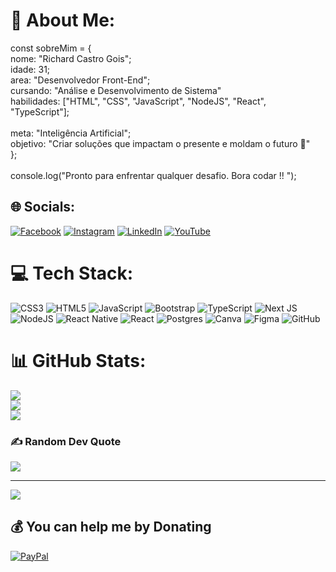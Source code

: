 # 💫 About Me:
const sobreMim = {<br>           nome: "Richard Castro Gois";<br>           idade: 31;<br>           area: "Desenvolvedor Front-End";<br>           cursando: "Análise e Desenvolvimento de Sistema"<br>           habilidades: ["HTML", "CSS", "JavaScript", "NodeJS", "React", "TypeScript"];<br><br>           meta: "Inteligência Artificial";<br>           objetivo: "Criar soluções que impactam o presente e moldam o futuro 🚀"<br>};<br><br>console.log("Pronto para enfrentar qualquer desafio. Bora codar !! ");


## 🌐 Socials:
[![Facebook](https://img.shields.io/badge/Facebook-%231877F2.svg?logo=Facebook&logoColor=white)](https://facebook.com/https://www.facebook.com/richard.castro.980/) [![Instagram](https://img.shields.io/badge/Instagram-%23E4405F.svg?logo=Instagram&logoColor=white)](https://instagram.com/https://www.instagram.com/richardcastrogois/) [![LinkedIn](https://img.shields.io/badge/LinkedIn-%230077B5.svg?logo=linkedin&logoColor=white)](https://linkedin.com/in/www.linkedin.com/in/richard-castro-00a6b42bb) [![YouTube](https://img.shields.io/badge/YouTube-%23FF0000.svg?logo=YouTube&logoColor=white)](https://youtube.com/@https://www.youtube.com/@richardcastro115) 

# 💻 Tech Stack:
![CSS3](https://img.shields.io/badge/css3-%231572B6.svg?style=for-the-badge&logo=css3&logoColor=white) ![HTML5](https://img.shields.io/badge/html5-%23E34F26.svg?style=for-the-badge&logo=html5&logoColor=white) ![JavaScript](https://img.shields.io/badge/javascript-%23323330.svg?style=for-the-badge&logo=javascript&logoColor=%23F7DF1E) ![Bootstrap](https://img.shields.io/badge/bootstrap-%238511FA.svg?style=for-the-badge&logo=bootstrap&logoColor=white) ![TypeScript](https://img.shields.io/badge/typescript-%23007ACC.svg?style=for-the-badge&logo=typescript&logoColor=white) ![Next JS](https://img.shields.io/badge/Next-black?style=for-the-badge&logo=next.js&logoColor=white) ![NodeJS](https://img.shields.io/badge/node.js-6DA55F?style=for-the-badge&logo=node.js&logoColor=white) ![React Native](https://img.shields.io/badge/react_native-%2320232a.svg?style=for-the-badge&logo=react&logoColor=%2361DAFB) ![React](https://img.shields.io/badge/react-%2320232a.svg?style=for-the-badge&logo=react&logoColor=%2361DAFB) ![Postgres](https://img.shields.io/badge/postgres-%23316192.svg?style=for-the-badge&logo=postgresql&logoColor=white) ![Canva](https://img.shields.io/badge/Canva-%2300C4CC.svg?style=for-the-badge&logo=Canva&logoColor=white) ![Figma](https://img.shields.io/badge/figma-%23F24E1E.svg?style=for-the-badge&logo=figma&logoColor=white) ![GitHub](https://img.shields.io/badge/github-%23121011.svg?style=for-the-badge&logo=github&logoColor=white)
# 📊 GitHub Stats:
![](https://github-readme-stats.vercel.app/api?username=richardcastrogois&theme=react&hide_border=false&include_all_commits=true&count_private=true)<br/>
![](https://github-readme-streak-stats.herokuapp.com/?user=richardcastrogois&theme=react&hide_border=false)<br/>
![](https://github-readme-stats.vercel.app/api/top-langs/?username=richardcastrogois&theme=react&hide_border=false&include_all_commits=true&count_private=true&layout=compact)

### ✍️ Random Dev Quote
![](https://quotes-github-readme.vercel.app/api?type=horizontal&theme=radical)

---
[![](https://visitcount.itsvg.in/api?id=richardcastrogois&icon=0&color=0)](https://visitcount.itsvg.in)

  ## 💰 You can help me by Donating
  [![PayPal](https://img.shields.io/badge/PayPal-00457C?style=for-the-badge&logo=paypal&logoColor=white)](https://paypal.me/richard.castrogois@gmail.com) 

  
<!-- Proudly created with GPRM ( https://gprm.itsvg.in ) -->
